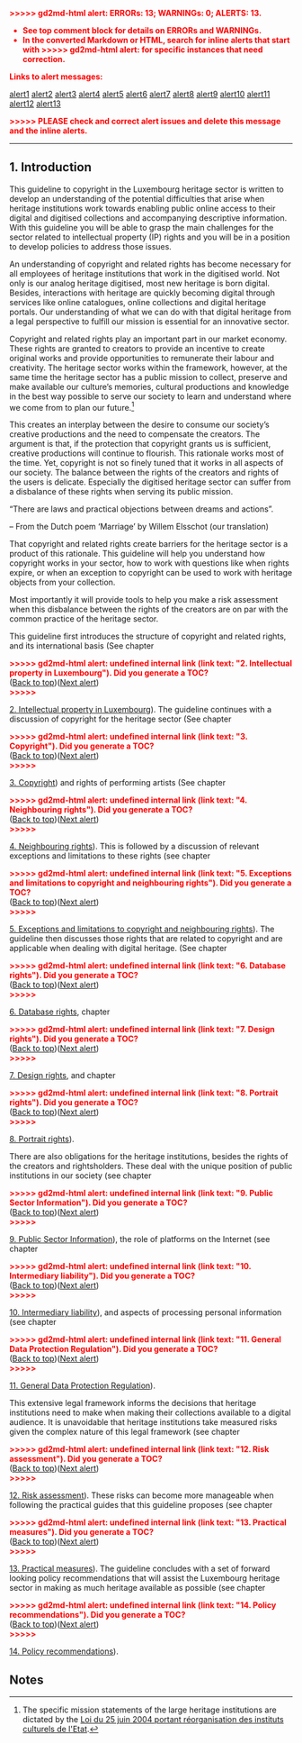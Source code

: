 <!----- Conversion time: 2.43 seconds.


Using this Markdown file:

1. Cut and paste this output into your source file.
2. See the notes and action items below regarding this conversion run.
3. Check the rendered output (headings, lists, code blocks, tables) for proper
   formatting and use a linkchecker before you publish this page.

Conversion notes:

* Docs to Markdown version 1.0β17
* Tue Apr 30 2019 08:27:30 GMT-0700 (PDT)
* Source doc: https://docs.google.com/open?id=1ASxoH49iJDbxYDINf48XeseiI9RipMTXDaPKjWD_kjo
* This is a partial selection. Check to make sure intra-doc links work.

ERROR:
undefined internal link to this URL: "#heading=h.qh9fs22uc1tm".link text: 2. Intellectual property in Luxembourg
?Did you generate a TOC?


ERROR:
undefined internal link to this URL: "#heading=h.nlbxijykncum".link text: 3. Copyright
?Did you generate a TOC?


ERROR:
undefined internal link to this URL: "#heading=h.gsbcafkn0s6b".link text: 4. Neighbouring rights
?Did you generate a TOC?


ERROR:
undefined internal link to this URL: "#heading=h.xdpporfbg2gv".link text: 5. Exceptions and limitations to copyright and neighbouring rights
?Did you generate a TOC?


ERROR:
undefined internal link to this URL: "#heading=h.mxpv1vwm5fqo".link text: 6. Database rights
?Did you generate a TOC?


ERROR:
undefined internal link to this URL: "#heading=h.nywvo2au9prs".link text: 7. Design rights
?Did you generate a TOC?


ERROR:
undefined internal link to this URL: "#heading=h.4vyy6n65zmq6".link text: 8. Portrait rights
?Did you generate a TOC?


ERROR:
undefined internal link to this URL: "#heading=h.2zlkw467ddss".link text: 9. Public Sector Information
?Did you generate a TOC?


ERROR:
undefined internal link to this URL: "#heading=h.teanybp1nrgp".link text: 10. Intermediary liability
?Did you generate a TOC?


ERROR:
undefined internal link to this URL: "#heading=h.sdah0mcwgh9y".link text: 11. General Data Protection Regulation
?Did you generate a TOC?


ERROR:
undefined internal link to this URL: "#heading=h.o3dmxlxfdqt9".link text: 12. Risk assessment
?Did you generate a TOC?


ERROR:
undefined internal link to this URL: "#heading=h.r420ta8jdas8".link text: 13. Practical measures
?Did you generate a TOC?


ERROR:
undefined internal link to this URL: "#heading=h.rg8384it13x7".link text: 14. Policy recommendations
?Did you generate a TOC?

----->


<p style="color: red; font-weight: bold">>>>>>  gd2md-html alert:  ERRORs: 13; WARNINGs: 0; ALERTS: 13.</p>
<ul style="color: red; font-weight: bold"><li>See top comment block for details on ERRORs and WARNINGs. <li>In the converted Markdown or HTML, search for inline alerts that start with >>>>>  gd2md-html alert:  for specific instances that need correction.</ul>

<p style="color: red; font-weight: bold">Links to alert messages:</p><a href="#gdcalert1">alert1</a>
<a href="#gdcalert2">alert2</a>
<a href="#gdcalert3">alert3</a>
<a href="#gdcalert4">alert4</a>
<a href="#gdcalert5">alert5</a>
<a href="#gdcalert6">alert6</a>
<a href="#gdcalert7">alert7</a>
<a href="#gdcalert8">alert8</a>
<a href="#gdcalert9">alert9</a>
<a href="#gdcalert10">alert10</a>
<a href="#gdcalert11">alert11</a>
<a href="#gdcalert12">alert12</a>
<a href="#gdcalert13">alert13</a>

<p style="color: red; font-weight: bold">>>>>> PLEASE check and correct alert issues and delete this message and the inline alerts.<hr></p>



## 1. Introduction

This guideline to copyright in the Luxembourg heritage sector is written to develop an understanding of the potential difficulties that arise when heritage institutions work towards enabling public online access to their digital and digitised collections and accompanying descriptive information. With this guideline you will be able to grasp the main challenges for the sector related to intellectual property (IP) rights and you will be in a position to develop policies to address those issues.

An understanding of copyright and related rights has become necessary for all employees of heritage institutions that work in the digitised world. Not only is our analog heritage digitised, most new heritage is born digital. Besides, interactions with heritage are quickly becoming digital through services like online catalogues, online collections and digital heritage portals. Our understanding of what we can do with that digital heritage from a legal perspective to fulfill our mission is essential for an innovative sector.

Copyright and related rights play an important part in our market economy. These rights are granted to creators to provide an incentive to create original works and provide opportunities to remunerate their labour and creativity. The heritage sector works within the framework, however, at the same time the heritage sector has a public mission to collect, preserve and make available our culture’s memories, cultural productions and knowledge in the best way possible to serve our society to learn and understand where we come from to plan our future.[^1] 

This creates an interplay between the desire to consume our society’s creative productions and the need to compensate the creators. The argument is that, if the protection that copyright grants us is sufficient, creative productions will continue to flourish. This rationale works most of the time. Yet, copyright is not so finely tuned that it works in all aspects of our society. The balance between the rights of the creators and rights of the users is delicate. Especially the digitised heritage sector can suffer from a disbalance of these rights when serving its public mission. 

“There are laws and practical objections between dreams and actions”.	

– From the Dutch poem ‘Marriage’ by Willem Elsschot (our translation)

That copyright and related rights create barriers for the heritage sector is a product of this rationale. This guideline will help you understand how copyright works in your sector, how to work with questions like when rights expire, or when an exception to copyright can be used to work with heritage objects from your collection.

Most importantly it will provide tools to help you make a risk assessment when this disbalance between the rights of the creators are on par with the common practice of the heritage sector.

This guideline first introduces the structure of copyright and related rights, and its international basis (See chapter 

<p id="gdcalert1" ><span style="color: red; font-weight: bold">>>>>>  gd2md-html alert: undefined internal link (link text: "2. Intellectual property in Luxembourg"). Did you generate a TOC? </span><br>(<a href="#">Back to top</a>)(<a href="#gdcalert2">Next alert</a>)<br><span style="color: red; font-weight: bold">>>>>> </span></p>

[2. Intellectual property in Luxembourg](#heading=h.qh9fs22uc1tm)). The guideline continues with a discussion of copyright for the heritage sector (See chapter 

<p id="gdcalert2" ><span style="color: red; font-weight: bold">>>>>>  gd2md-html alert: undefined internal link (link text: "3. Copyright"). Did you generate a TOC? </span><br>(<a href="#">Back to top</a>)(<a href="#gdcalert3">Next alert</a>)<br><span style="color: red; font-weight: bold">>>>>> </span></p>

[3. Copyright](#heading=h.nlbxijykncum)) and rights of performing artists (See chapter 

<p id="gdcalert3" ><span style="color: red; font-weight: bold">>>>>>  gd2md-html alert: undefined internal link (link text: "4. Neighbouring rights"). Did you generate a TOC? </span><br>(<a href="#">Back to top</a>)(<a href="#gdcalert4">Next alert</a>)<br><span style="color: red; font-weight: bold">>>>>> </span></p>

[4. Neighbouring rights](#heading=h.gsbcafkn0s6b)). This is followed by a discussion of relevant exceptions and limitations to these rights (see chapter 

<p id="gdcalert4" ><span style="color: red; font-weight: bold">>>>>>  gd2md-html alert: undefined internal link (link text: "5. Exceptions and limitations to copyright and neighbouring rights"). Did you generate a TOC? </span><br>(<a href="#">Back to top</a>)(<a href="#gdcalert5">Next alert</a>)<br><span style="color: red; font-weight: bold">>>>>> </span></p>

[5. Exceptions and limitations to copyright and neighbouring rights](#heading=h.xdpporfbg2gv)). The guideline then discusses those rights that are related to copyright and are applicable when dealing with digital heritage. (See chapter 

<p id="gdcalert5" ><span style="color: red; font-weight: bold">>>>>>  gd2md-html alert: undefined internal link (link text: "6. Database rights"). Did you generate a TOC? </span><br>(<a href="#">Back to top</a>)(<a href="#gdcalert6">Next alert</a>)<br><span style="color: red; font-weight: bold">>>>>> </span></p>

[6. Database rights](#heading=h.mxpv1vwm5fqo), chapter 

<p id="gdcalert6" ><span style="color: red; font-weight: bold">>>>>>  gd2md-html alert: undefined internal link (link text: "7. Design rights"). Did you generate a TOC? </span><br>(<a href="#">Back to top</a>)(<a href="#gdcalert7">Next alert</a>)<br><span style="color: red; font-weight: bold">>>>>> </span></p>

[7. Design rights](#heading=h.nywvo2au9prs), and chapter 

<p id="gdcalert7" ><span style="color: red; font-weight: bold">>>>>>  gd2md-html alert: undefined internal link (link text: "8. Portrait rights"). Did you generate a TOC? </span><br>(<a href="#">Back to top</a>)(<a href="#gdcalert8">Next alert</a>)<br><span style="color: red; font-weight: bold">>>>>> </span></p>

[8. Portrait rights](#heading=h.4vyy6n65zmq6)).

There are also obligations for the heritage institutions, besides the rights of the creators and rightsholders. These deal with the unique position of public institutions in our society (see chapter 

<p id="gdcalert8" ><span style="color: red; font-weight: bold">>>>>>  gd2md-html alert: undefined internal link (link text: "9. Public Sector Information"). Did you generate a TOC? </span><br>(<a href="#">Back to top</a>)(<a href="#gdcalert9">Next alert</a>)<br><span style="color: red; font-weight: bold">>>>>> </span></p>

[9. Public Sector Information](#heading=h.2zlkw467ddss)), the role of platforms on the Internet (see chapter 

<p id="gdcalert9" ><span style="color: red; font-weight: bold">>>>>>  gd2md-html alert: undefined internal link (link text: "10. Intermediary liability"). Did you generate a TOC? </span><br>(<a href="#">Back to top</a>)(<a href="#gdcalert10">Next alert</a>)<br><span style="color: red; font-weight: bold">>>>>> </span></p>

[10. Intermediary liability](#heading=h.teanybp1nrgp)), and aspects of processing personal information (see chapter 

<p id="gdcalert10" ><span style="color: red; font-weight: bold">>>>>>  gd2md-html alert: undefined internal link (link text: "11. General Data Protection Regulation"). Did you generate a TOC? </span><br>(<a href="#">Back to top</a>)(<a href="#gdcalert11">Next alert</a>)<br><span style="color: red; font-weight: bold">>>>>> </span></p>

[11. General Data Protection Regulation](#heading=h.sdah0mcwgh9y)).

This extensive legal framework informs the decisions that heritage institutions need to make when making their collections available to a digital audience. It is unavoidable that heritage institutions take measured risks given the complex nature of this legal framework (see chapter 

<p id="gdcalert11" ><span style="color: red; font-weight: bold">>>>>>  gd2md-html alert: undefined internal link (link text: "12. Risk assessment"). Did you generate a TOC? </span><br>(<a href="#">Back to top</a>)(<a href="#gdcalert12">Next alert</a>)<br><span style="color: red; font-weight: bold">>>>>> </span></p>

[12. Risk assessment](#heading=h.o3dmxlxfdqt9)). These risks can become more manageable when following the practical guides that this guideline proposes (see chapter 

<p id="gdcalert12" ><span style="color: red; font-weight: bold">>>>>>  gd2md-html alert: undefined internal link (link text: "13. Practical measures"). Did you generate a TOC? </span><br>(<a href="#">Back to top</a>)(<a href="#gdcalert13">Next alert</a>)<br><span style="color: red; font-weight: bold">>>>>> </span></p>

[13. Practical measures](#heading=h.r420ta8jdas8)). The guideline concludes with a set of forward looking policy recommendations that will assist the Luxembourg heritage sector in making as much heritage available as possible (see chapter 

<p id="gdcalert13" ><span style="color: red; font-weight: bold">>>>>>  gd2md-html alert: undefined internal link (link text: "14. Policy recommendations"). Did you generate a TOC? </span><br>(<a href="#">Back to top</a>)(<a href="#gdcalert14">Next alert</a>)<br><span style="color: red; font-weight: bold">>>>>> </span></p>

[14. Policy recommendations](#heading=h.rg8384it13x7)).


<!-- Footnotes themselves at the bottom. -->
## Notes

[^1]:
     The specific mission statements of the large heritage institutions are dictated by the [Loi du 25 juin 2004 portant réorganisation des instituts culturels de l'Etat](http://legilux.public.lu/eli/etat/leg/loi/2004/06/25/n7/jo).


<!-- Docs to Markdown version 1.0β17 -->
